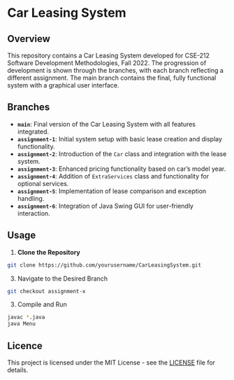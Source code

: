 <!-- # 212-Assignments

As part of your assignment this semester, you are required to develop a Car Leasing System.

## Branches
- Main branch is the latest version
- Every other branch is the updated version of the previous branch according to required tasks for that particular assignment -->

# Car Leasing System

## Overview

This repository contains a Car Leasing System developed for CSE-212 Software Development Methodologies, Fall 2022. The progression of development is shown through the branches, with each branch reflecting a different assignment. The main branch contains the final, fully functional system with a graphical user interface.

## Branches

- **`main`**: Final version of the Car Leasing System with all features integrated.
- **`assignment-1`**: Initial system setup with basic lease creation and display functionality.
- **`assignment-2`**: Introduction of the `Car` class and integration with the lease system.
- **`assignment-3`**: Enhanced pricing functionality based on car’s model year.
- **`assignment-4`**: Addition of `ExtraServices` class and functionality for optional services.
- **`assignment-5`**: Implementation of lease comparison and exception handling.
- **`assignment-6`**: Integration of Java Swing GUI for user-friendly interaction.

## Usage

1. **Clone the Repository**
```bash
git clone https://github.com/yourusername/CarLeasingSystem.git
```
3. Navigate to the Desired Branch
```bash
git checkout assignment-x
```
3. Compile and Run
```bash
javac *.java
java Menu
```

## Licence
This project is licensed under the MIT License - see the [LICENSE](LICENSE) file for details.
